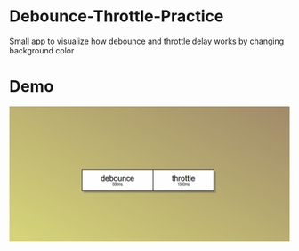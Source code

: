 # Debounce-Throttle-Practice
Small app to visualize how debounce and throttle delay works by changing background color
# Demo
![demo](demo/deb.gif)
